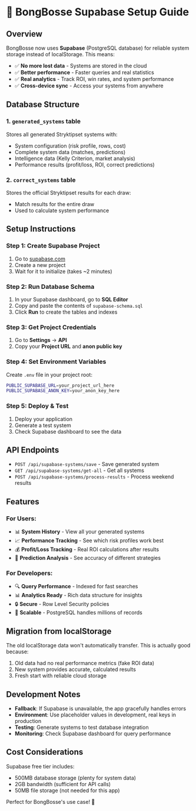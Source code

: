 # 🚀 BongBosse Supabase Setup Guide

## Overview

BongBosse now uses **Supabase** (PostgreSQL database) for reliable system storage instead of localStorage. This means:

- ✅ **No more lost data** - Systems are stored in the cloud
- ✅ **Better performance** - Faster queries and real statistics
- ✅ **Real analytics** - Track ROI, win rates, and system performance
- ✅ **Cross-device sync** - Access your systems from anywhere

## Database Structure

### 1. `generated_systems` table

Stores all generated Stryktipset systems with:

- System configuration (risk profile, rows, cost)
- Complete system data (matches, predictions)
- Intelligence data (Kelly Criterion, market analysis)
- Performance results (profit/loss, ROI, correct predictions)

### 2. `correct_systems` table

Stores the official Stryktipset results for each draw:

- Match results for the entire draw
- Used to calculate system performance

## Setup Instructions

### Step 1: Create Supabase Project

1. Go to [supabase.com](https://supabase.com)
2. Create a new project
3. Wait for it to initialize (takes ~2 minutes)

### Step 2: Run Database Schema

1. In your Supabase dashboard, go to **SQL Editor**
2. Copy and paste the contents of `supabase-schema.sql`
3. Click **Run** to create the tables and indexes

### Step 3: Get Project Credentials

1. Go to **Settings** → **API**
2. Copy your **Project URL** and **anon public key**

### Step 4: Set Environment Variables

Create `.env` file in your project root:

```bash
PUBLIC_SUPABASE_URL=your_project_url_here
PUBLIC_SUPABASE_ANON_KEY=your_anon_key_here
```

### Step 5: Deploy & Test

1. Deploy your application
2. Generate a test system
3. Check Supabase dashboard to see the data

## API Endpoints

- `POST /api/supabase-systems/save` - Save generated system
- `GET /api/supabase-systems/get-all` - Get all systems
- `POST /api/supabase-systems/process-results` - Process weekend results

## Features

### For Users:

- 📊 **System History** - View all your generated systems
- 📈 **Performance Tracking** - See which risk profiles work best
- 💰 **Profit/Loss Tracking** - Real ROI calculations after results
- 🎯 **Prediction Analysis** - See accuracy of different strategies

### For Developers:

- 🔍 **Query Performance** - Indexed for fast searches
- 📊 **Analytics Ready** - Rich data structure for insights
- 🔒 **Secure** - Row Level Security policies
- 🚀 **Scalable** - PostgreSQL handles millions of records

## Migration from localStorage

The old localStorage data won't automatically transfer. This is actually good because:

1. Old data had no real performance metrics (fake ROI data)
2. New system provides accurate, calculated results
3. Fresh start with reliable cloud storage

## Development Notes

- **Fallback**: If Supabase is unavailable, the app gracefully handles errors
- **Environment**: Use placeholder values in development, real keys in production
- **Testing**: Generate systems to test database integration
- **Monitoring**: Check Supabase dashboard for query performance

## Cost Considerations

Supabase free tier includes:

- 500MB database storage (plenty for system data)
- 2GB bandwidth (sufficient for API calls)
- 50MB file storage (not needed for this app)

Perfect for BongBosse's use case! 🎯
